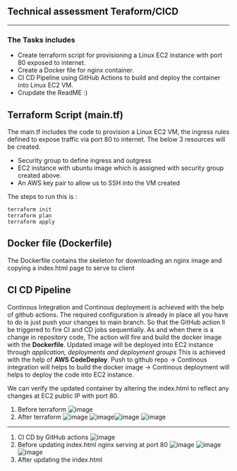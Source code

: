 ## Technical assessment Teraform/CICD
------------------------
### The Tasks includes
- Create terraform script for provisioning a Linux EC2 instance with port 80 exposed to internet.
- Create a Docker file for nginx container.
- CI CD Pipeline using GitHub Actions to build and deploy the container into Linux EC2 VM.
- Crupdate the ReadME :)

## Terraform Script (main.tf)
The main.tf includes the code to provision a Linux EC2 VM, the ingress rules defined to expose traffic via port 80 to internet. The below 3 resources will be created.
- Security group to define ingress and outgress
- EC2 instance with ubuntu image which is assigned with security group created above.
- An AWS key pair to allow us to SSH into the VM created

The steps to run this is :
```
terraform init
terraform plan
terraform apply
```
## Docker file (Dockerfile)
The Dockerfile contains the skeleton for downloading an nginx image and copying a index.html page to serve to client

## CI CD Pipeline
Continous Integration and Continous deployment is achieved with the help of github actions.
The required configuration is already in place all you have to do is just push your changes to main branch. So that the GitHub action ll be triggered to fire CI and CD jobs sequentially.
As and when there is a change in repository code, The action will fire and build the docker image with the **Dockerfile**. Updated image will be deployed into EC2 instance through *application, deployments and deployment groups* This is achieved with the help of **AWS CodeDeploy**.
Push to github repo -> Continous integration will helps to build the docker image -> Continous deployment will helps to deploy the code into EC2 instance.

We can verify the updated container by altering the index.html to reflect any changes at EC2 public IP with port 80.

1. Before terraform ![image](https://user-images.githubusercontent.com/39087062/124859821-2a3f9880-dfce-11eb-98eb-05806a023267.png)
2. After terraform ![image](https://user-images.githubusercontent.com/39087062/124859892-4e9b7500-dfce-11eb-8fcd-ac03239035d7.png)
![image](https://user-images.githubusercontent.com/39087062/124859965-77bc0580-dfce-11eb-911e-afeb272eb965.png)![image](https://user-images.githubusercontent.com/39087062/124860084-adf98500-dfce-11eb-9566-f8665bfcf378.png)
![image](https://user-images.githubusercontent.com/39087062/124860130-c5d10900-dfce-11eb-8860-994f2c1691b4.png)

-------------------
1. CI CD by GitHub actions ![image](https://user-images.githubusercontent.com/39087062/124860300-09c40e00-dfcf-11eb-84c8-08c538aba50d.png)
2. Before updating index.html nginx serving at port 80 ![image](https://user-images.githubusercontent.com/39087062/124862867-c4eea600-dfd3-11eb-974f-69eedae88ac5.png) ![image](https://user-images.githubusercontent.com/39087062/124863005-fb2c2580-dfd3-11eb-8cfc-0bcd6328a840.png)![image](https://user-images.githubusercontent.com/39087062/124863051-0ed78c00-dfd4-11eb-9455-a879051b2a35.png)
3. After updating the index.html 


